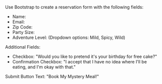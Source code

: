 Use Bootstrap to create a reservation form with the following fields:
- Name:
- Email:
- Zip Code:
- Party Size:
- Adventure Level: (Dropdown options: Mild, Spicy, Wild)

Additional Fields:
- Checkbox: "Would you like to pretend it's your birthday for free cake?"
- Confirmation Checkbox: "I accept that I have no idea where I'll be eating, and I'm okay with that."

Submit Button Text: "Book My Mystery Meal!" 